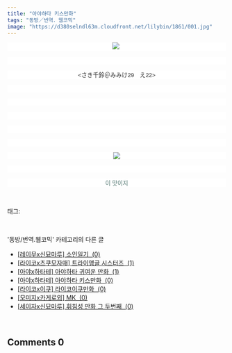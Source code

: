 ```yaml
---
title: "아야하타 키스만화"
tags: "동방／번역．웹코믹"
image: "https://d380selndl63m.cloudfront.net/lilybin/1861/001.jpg"
---
```

<div class="article">
<div class="area_view">
<p style="text-align: center; background: white"><img src="{{ site.imgserver5 }}/lilybin/1861/001.jpg"/><span style="color:#557a74; font-family:돋움; font-size:10pt"> 
</span></p><p style="text-align: justify; background: white"> 
 </p><p style="text-align: center; background: white"><span style="font-size:10pt"><span style="color:#333333"><span style="font-family:Arial">&lt;</span><span style="font-family:돋움">さき千鈴＠みみけ</span><span style="font-family:Arial">29</span><span style="font-family:돋움">　え</span><span style="font-family:Arial">22&gt;</span></span><span style="color:#557a74; font-family:돋움">
</span></span></p><p style="text-align: center; background: white"> 
 </p><p style="text-align: center; background: white"> 
 </p><p style="text-align: center; background: white"> 
 </p><p style="text-align: center; background: white"> 
 </p><p style="text-align: justify; background: white"> 
 </p><p style="text-align: center; background: white"><img src="{{ site.imgserver5 }}/lilybin/1861/002.jpg"/><span style="color:#557a74; font-family:돋움; font-size:10pt">
</span></p><p style="text-align: center; background: white">
 </p><p style="text-align: center; background: white"><span style="color:#557a74; font-family:돋움; font-size:10pt">이 맛이지
</span></p>
</div></div><br/>
<div class="tagTrail">
<p>태그: </p>
<ul>
</ul>
</div><br/>
<div class="another">
<p>'동방/번역.웹코믹' 카테고리의 다른 글</p>
<ul>
<li><a href="/lilybin_1864">
[레이무x신묘마루] 소인일기  (0)
</a></li>
<li><a href="/lilybin_1863">
[라이코x츠쿠모자매] 트라이앵글 시스터즈  (1)
</a></li>
<li><a href="/lilybin_1862">
[아야x하타테] 아야하타 귀여운 만화  (1)
</a></li>
<li><a href="/lilybin_1861">
[아야x하타테] 아야하타 키스만화  (0)
</a></li>
<li><a href="/lilybin_1860">
[라이코x이쿠] 라이코이쿠만화  (0)
</a></li>
<li><a href="/lilybin_1859">
[모미지x카게로외] MK  (0)
</a></li>
<li><a href="/lilybin_1858">
[세이자x신묘마루] 휘침성 만화 그 두번째  (0)
</a></li>
</ul>
</div><br/>
<div class="comment">
<h2 class="bold">Comments <span id="commentCount1861">0</span></h2>
<div style="clear:both;">
<div id="entry1861Comment" style="display:block">
</div>
</div>
</div><br/>
<br/>
<p id="refer"></p>
<br/>

